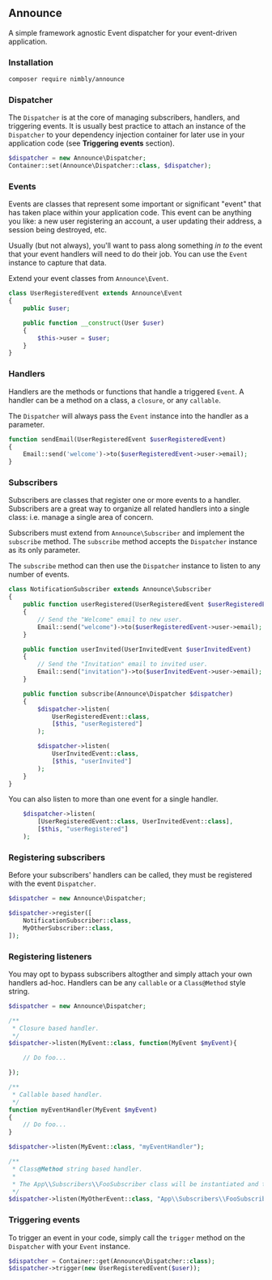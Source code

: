 ## Announce

A simple framework agnostic Event dispatcher for your event-driven application.

### Installation

```bash
composer require nimbly/announce
```

### Dispatcher

The ```Dispatcher``` is at the core of managing subscribers, handlers, and triggering events. It is usually best practice to attach an instance of the ```Dispatcher``` to your dependency injection container for later use in your application code (see **Triggering events** section).

```php
$dispatcher = new Announce\Dispatcher;
Container::set(Announce\Dispatcher::class, $dispatcher);
```

### Events

Events are classes that represent some important or significant "event" that has taken place within your application code. This event can be anything you like: a new user registering an account, a user updating their address, a session being destroyed, etc.

Usually (but not always), you'll want to pass along something *in to* the event that your event handlers will need to do their job. You can use the ```Event``` instance to capture that data.

Extend your event classes from ```Announce\Event```.

```php
class UserRegisteredEvent extends Announce\Event
{
    public $user;

    public function __construct(User $user)
    {
        $this->user = $user;
    }
}
```

### Handlers

Handlers are the methods or functions that handle a triggered ```Event```. A handler can be a method on a class, a ```closure```, or any ```callable```.

The ```Dispatcher``` will always pass the ```Event``` instance into the handler as a parameter.

```php
function sendEmail(UserRegisteredEvent $userRegisteredEvent)
{
    Email::send('welcome')->to($userRegisteredEvent->user->email);
}
```

### Subscribers

Subscribers are classes that register one or more events to a handler. Subscribers are a great way to organize all related handlers into a single class: i.e. manage a single area of concern.

Subscribers must extend from ```Announce\Subscriber``` and implement the ```subscribe``` method. The ```subscribe``` method accepts the ```Dispatcher``` instance as its only parameter.

The ```subscribe``` method can then use the ```Dispatcher``` instance to listen to any number of events.

```php
class NotificationSubscriber extends Announce\Subscriber
{
    public function userRegistered(UserRegisteredEvent $userRegisteredEvent)
    {
        // Send the "Welcome" email to new user.
        Email::send("welcome")->to($userRegisteredEvent->user->email);
    }

    public function userInvited(UserInvitedEvent $userInvitedEvent)
    {
        // Send the "Invitation" email to invited user.
        Email::send("invitation")->to($userInvitedEvent->user->email);
    }

    public function subscribe(Announce\Dispatcher $dispatcher)
    {
        $dispatcher->listen(
            UserRegisteredEvent::class,
            [$this, "userRegistered"]
        );

        $dispatcher->listen(
            UserInvitedEvent::class,
            [$this, "userInvited"]
        );
    }
}
```

You can also listen to more than one event for a single handler.

```php
    $dispatcher->listen(
        [UserRegisteredEvent::class, UserInvitedEvent::class],
        [$this, "userRegistered"]
    );
```

### Registering subscribers

Before your subscribers' handlers can be called, they must be registered with the event ```Dispatcher```.

```php
$dispatcher = new Announce\Dispatcher;

$dispatcher->register([
    NotificationSubscriber::class,
    MyOtherSubscriber::class,
]);
```

### Registering listeners

You may opt to bypass subscribers altogther and simply attach your own handlers ad-hoc. Handlers can be any ```callable``` or a ```Class@Method``` style string.

```php
$dispatcher = new Announce\Dispatcher;

/**
 * Closure based handler.
 */
$dispatcher->listen(MyEvent::class, function(MyEvent $myEvent){

    // Do foo...

});

/**
 * Callable based handler.
 */
function myEventHandler(MyEvent $myEvent)
{
    // Do foo...
}

$dispatcher->listen(MyEvent::class, "myEventHandler");

/**
 * Class@Method string based handler.
 * 
 * The App\\Subscribers\\FooSubscriber class will be instantiated and the "barHandler" method on the instance will be called.
 */
$dispatcher->listen(MyOtherEvent::class, "App\\Subscribers\\FooSubscriber@barHandler");
```

### Triggering events

To trigger an event in your code, simply call the ```trigger``` method on the ```Dispatcher``` with your ```Event``` instance.

```php
$dispatcher = Container::get(Announce\Dispatcher::class);
$dispatcher->trigger(new UserRegisteredEvent($user));
```
